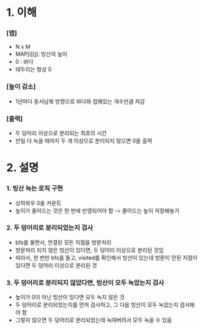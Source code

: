 # 1. 이해
### [맵]
- N x M
- MAP[i][j]: 빙산의 높이
- 0 : 바다
- 테두리는 항상 0

### [높이 감소]
- 1년마다 동서남북 방향으로 바다와 접해있는 개수만큼 차감

### [출력]
- 두 덩어리 이상으로 분리되는 최초의 시간
- 만일 다 녹을 때까지 두 개 이상으로 분리되지 않으면 0을 출력

# 2. 설명
### 1. 빙산 녹는 로직 구현
- 상하좌우 0을 카운트
- 높이가 줄어드는 것은 한 번에 반영되어야 함
	-> 줄어드는 높이 저장해놓기

### 2. 두 덩어리로 분리되었는지 검사
- bfs를 돌면서, 연결된 모든 지점을 방문처리
- 방문처리 되지 않은 빙산이 있다면, 두 덩어리 이상으로 분리된 것임
- 따라서, 한 번만 bfs를 돌고, visited를 확인해서 빙산이 있는데 방문이 안된 지점이 있다면
두 덩어리 이상으로 분리된 것

### 3. 두 덩어리로 분리되지 않았다면, 빙산이 모두 녹았는지 검사
- 높이가 0이 아닌 빙산이 있다면 모두 녹지 않은 것
- 두 덩어리로 분리되었는지를 먼저 검사하고, 그 다음 빙산이 모두 녹았는지 검사해야 함
- 그렇지 않으면 두 덩어리로 분리되었는데 녹여버려서 모두 녹을 수 있음
